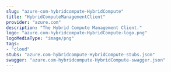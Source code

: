```yaml
---
slug: "azure-com-hybridcompute-HybridCompute"
title: "HybridComputeManagementClient"
provider: "azure.com"
description: "The Hybrid Compute Management Client."
logo: "azure.com-hybridcompute-HybridCompute-logo.png"
logoMediaType: "image/png"
tags:
- "cloud"
stubs: "azure.com-hybridcompute-HybridCompute-stubs.json"
swagger: "azure.com-hybridcompute-HybridCompute-swagger.json"
---
```

